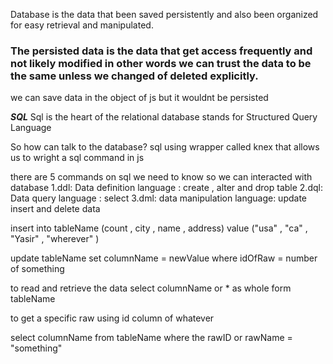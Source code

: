 Database is the data that been saved persistently and also been organized for easy retrieval and manipulated.

### The persisted data is the data that get access frequently and not likely modified in other words we can trust the data to be the same unless we changed of deleted explicitly.

we can save data in the object of js but it wouldnt be persisted

**_SQL_**
Sql is the heart of the relational database
stands for Structured Query Language

So how can talk to the database?
sql
using wrapper called knex that allows us to wright a sql command in js

there are 5 commands on sql we need to know so we can interacted with
database
1.ddl: Data definition language : create , alter and drop table
2.dql: Data query language : select
3.dml: data manipulation language: update insert and delete data

insert into tableName (count , city , name , address)
value ("usa" , "ca" , "Yasir" , "wherever" )

update tableName set columnName = newValue where idOfRaw = number of something


to read and retrieve the data 
select columnName or * as whole form tableName


to get a specific raw using id column of whatever 

select columnName from tableName
where the rawID or rawName = "something"

